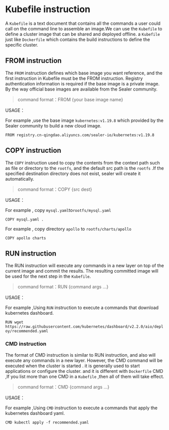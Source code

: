 # Kubefile instruction

A `Kubefile` is a text document that contains all the commands a user could call on the command line to assemble an
image.We can use the `Kubefile` to define a cluster image that can be shared and deployed offline. a `Kubefile` just
like `Dockerfile` which contains the build instructions to define the specific cluster.

## FROM instruction

The `FROM` instruction defines which base image you want reference, and the first instruction in Kubefile must be the
FROM instruction. Registry authentication information is required if the base image is a private image. By the way
official base images are available from the Sealer community.

> command format：FROM {your base image name}

USAGE：

For example ,use the base image `kubernetes:v1.19.8` which provided by the Sealer community to build a new cloud image.

`FROM registry.cn-qingdao.aliyuncs.com/sealer-io/kubernetes:v1.19.8`

## COPY instruction

The `COPY` instruction used to copy the contents from the context path such as file or directory to the `rootfs`, and the default src path is
the `rootfs` .If the specified destination directory does not exist, sealer will create it automatically.

> command format：COPY {src dest}

USAGE：

For example , copy `mysql.yaml`to`rootfs/mysql.yaml`

`COPY mysql.yaml .`

For example , copy directory `apollo` to `rootfs/charts/apollo`

`COPY apollo charts`

## RUN instruction

The RUN instruction will execute any commands in a new layer on top of the current image and commit the results. The
resulting committed image will be used for the next step in the `Kubefile`.

> command format：RUN {command args ...}

USAGE：

For example ,Using `RUN` instruction to execute a commands that download kubernetes dashboard.

`RUN wget https://raw.githubusercontent.com/kubernetes/dashboard/v2.2.0/aio/deploy/recommended.yaml`

### CMD instruction

The format of CMD instruction is similar to RUN instruction, and also will execute any commands in a new layer. However,
the CMD command will be executed when the cluster is started . it is generally used to start applications or configure
the cluster. and it is different with `Dockerfile` CMD ,If you list more than one CMD in a `Kubefile` ,then all of them
will take effect.

> command format：CMD {command args ...}

USAGE：

For example ,Using `CMD` instruction to execute a commands that apply the kubernetes dashboard yaml.

`CMD kubectl apply -f recommended.yaml`

